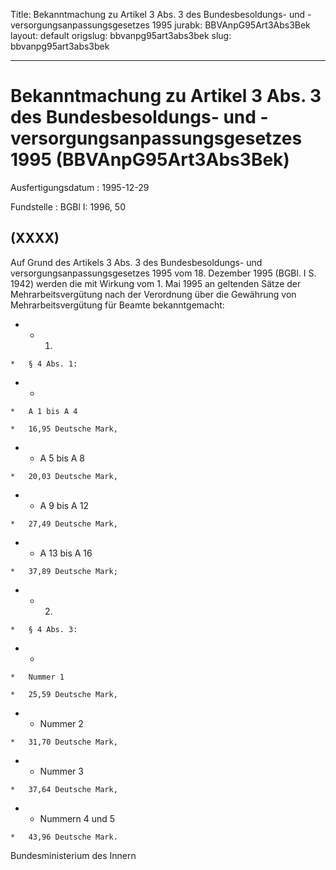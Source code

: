 Title: Bekanntmachung zu Artikel 3 Abs. 3 des Bundesbesoldungs- und -versorgungsanpassungsgesetzes
  1995
jurabk: BBVAnpG95Art3Abs3Bek
layout: default
origslug: bbvanpg95art3abs3bek
slug: bbvanpg95art3abs3bek

---

# Bekanntmachung zu Artikel 3 Abs. 3 des Bundesbesoldungs- und -versorgungsanpassungsgesetzes 1995 (BBVAnpG95Art3Abs3Bek)

Ausfertigungsdatum
:   1995-12-29

Fundstelle
:   BGBl I: 1996, 50



## (XXXX)

Auf Grund des Artikels 3 Abs. 3 des Bundesbesoldungs- und
versorgungsanpassungsgesetzes 1995 vom 18. Dezember 1995 (BGBl. I S.
1942) werden die mit Wirkung vom 1. Mai 1995 an geltenden Sätze der
Mehrarbeitsvergütung nach der Verordnung über die Gewährung von
Mehrarbeitsvergütung für Beamte bekanntgemacht:

*    *   1.

    *   § 4 Abs. 1:


*    *
    *   A 1 bis A 4

    *   16,95 Deutsche Mark,


*    *   A 5 bis A 8

    *   20,03 Deutsche Mark,


*    *   A 9 bis A 12

    *   27,49 Deutsche Mark,


*    *   A 13 bis A 16

    *   37,89 Deutsche Mark;


*    *   2.

    *   § 4 Abs. 3:


*    *
    *   Nummer 1

    *   25,59 Deutsche Mark,


*    *   Nummer 2

    *   31,70 Deutsche Mark,


*    *   Nummer 3

    *   37,64 Deutsche Mark,


*    *   Nummern 4 und 5

    *   43,96 Deutsche Mark.




Bundesministerium des Innern

